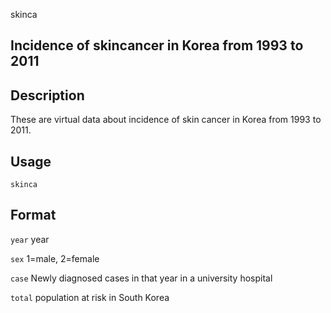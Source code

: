 skinca 

## Incidence of skincancer in Korea from 1993 to 2011

## Description

These are virtual data about incidence of skin cancer in Korea from 1993 to 2011.

## Usage

```
skinca
```

## Format

`year`	year

`sex`	1=male,  2=female  

`case`	Newly diagnosed cases in that year in a university hospital

`total`	population at risk in South Korea

